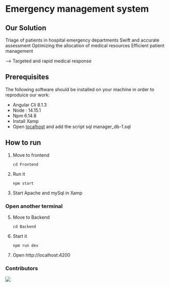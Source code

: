# Emergency management system

## Our Solution

Triage of patients in hospital emergency departments
Swift and accurate assessment
Optimizing the allocation of medical resources
Efficient patient management

--> Targeted and rapid medical response

## Prerequisites

The following software should be installed on your machine in order to reproduice our work:

- Angular Cli 8.1.3
- Node : 14.15.1
- Npm 6.14.8
- Install Xamp
- Open [localhost](http://localhost/phpmyadmin) and add the script sql manager_db-1.sql

## How to run

1. Move to frontend

   `cd Frontend`

2. Run it

   `npm start  `

3. Start Apache and mySql in Xamp

### Open another terminal

5. Move to Backend

   `cd Backend`

6. Start it

   `npm run dev `

7. Open http://localhost:4200
### Contributors
<a href="https://github.com/AnasBenAmor10/ProjetWeb/graphs/contributors">
    <img src="https://contrib.rocks/image?repo=AnasBenAmor10/ProjetWeb" />
</a>
   

